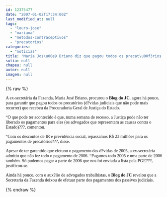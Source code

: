 ```yaml
---
id: 12375477
date: "2007-01-02T17:34:00Z"
last_modified_at: null
tags:
  - "louro-jose"
  - "mariana"
  - "metodos-contraceptivos"
  - "precatorios"
categories:
  - "noticias"
title: "Maria Jos\u00e9 Briano diz que pagou todos os precat\u00f3rios atrasados de 2005 e parte dos precat\u00f3rios de 2006"
sutia: null
chapeu: null
autor: null
imagem: null
---
```

{% raw %}
<p><P><FONT face=Verdana>A ex-secretária da Fazenda, Maria José Briano, procurou o <STRONG>Blog do JC</STRONG>, agora há pouco, para garantir que pagou todos os precatórios (d?vidas judiciais que não pode mais recorrer) que recebeu da Procuradoria Geral de Justiça do Estado.</FONT></P></p>
<p><P><FONT face=Verdana>“O que pode ter acontecido é que, numa semana de recesso, a Justiça pode não ter liberado os pagamentos para eles (os advogados que representam as causas contra o Estado)???, comentou.</FONT></P></p>
<p><P><FONT face=Verdana>“Com os descontos de IR e previdência social, repassamos R$ 23 milhões para os pagamentos de precatórios???, disse.</FONT></P></p>
<p><P><FONT face=Verdana>Apesar de ter garantido que efetuou o pagamento das d?vidas de 2005, a ex-secretária admitiu que não fez todo o pagamento de 2006. “Pagamos todo 2005 e uma parte de 2006 também. Só pudemos pagar a parte de 2006 que nos foi enviada a lista pela PGE???, justificou-se.</FONT></P></p>
<p><P><FONT face=Verdana>Ainda há pouco, com o aux?lio de advogados trabalhistas, o <STRONG>Blog do JC</STRONG> revelou que a Secretaria da Fazenda deixou de efetuar parte dos pagamentos dos passivos judiciais.</FONT></P> </p>
{% endraw %}